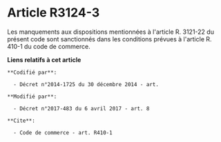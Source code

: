# Article R3124-3

Les manquements aux dispositions mentionnées à l'article R. 3121-22 du présent code sont sanctionnés dans les conditions
prévues à l'article R. 410-1 du code de commerce.

**Liens relatifs à cet article**

	**Codifié par**:

	  - Décret n°2014-1725 du 30 décembre 2014 - art.

	**Modifié par**:

	  - Décret n°2017-483 du 6 avril 2017 - art. 8

	**Cite**:

	  - Code de commerce - art. R410-1
